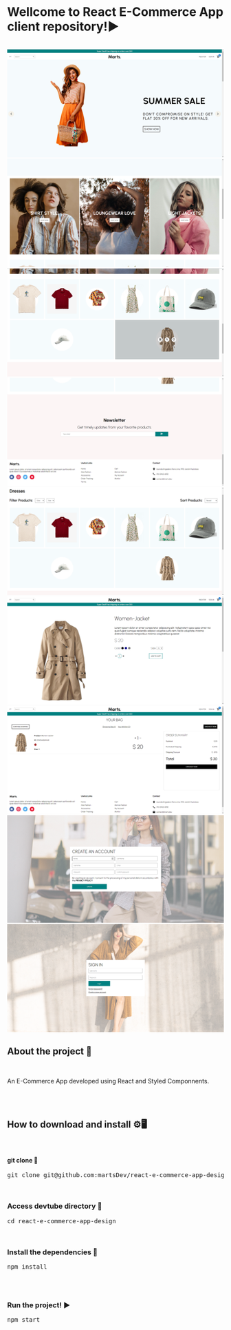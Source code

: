 # Wellcome to React E-Commerce App client repository!▶️
<br />

<img src="src/img/home.png" />

<img src="src/img/home-2.png" />

<img src="src/img/home-3.png" />

<img src="src/img/newsletter.png" />

<img src="src/img/product-list.png" />

<img src="src/img/product.png" />

<img src="src/img/cart.png" />

<img src="src/img/register.png" />

<img src="src/img/login.png" />

<br />

## About the project 📄
<br />

An E-Commerce App developed using React and Styled Componnents.<br />
<!-- <b>Note: This is the client side of the project, to run completely this app, download, install and run the API. You can find the API here: <a>https://github.com/martsDev/devTube-api</a></b> -->

<br />
<br />

## How to download and install ⚙️🖥️
<br />

#### git clone 🔽

<pre>
git clone git@github.com:martsDev/react-e-commerce-app-design.git
</pre>

<br />

### Access devtube directory 📂

<pre>
cd react-e-commerce-app-design
</pre>

<br />

### Install the dependencies 🔧

<pre>
npm install
</pre>

<br />

<!-- ### Config the ENVs 🔧
Look the env.example inside the project directory. -->

<br />

### Run the project! ▶️

<pre>
npm start
</pre>
